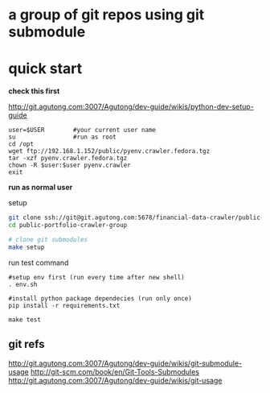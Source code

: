 # a group of git repos using git submodule

# quick start

**check this first**

http://git.agutong.com:3007/Agutong/dev-guide/wikis/python-dev-setup-guide

```
user=$USER        #your current user name
su                #run as root
cd /opt
wget ftp://192.168.1.152/public/pyenv.crawler.fedora.tgz
tar -xzf pyenv.crawler.fedora.tgz
chown -R $user:$user pyenv.crawler
exit
```

**run as normal user**

setup

```sh
git clone ssh://git@git.agutong.com:5678/financial-data-crawler/public-portfolio-crawler-group.git
cd public-portfolio-crawler-group

# clone git submodules
make setup
```

run test command

```
#setup env first (run every time after new shell)
. env.sh

#install python package dependecies (run only once)
pip install -r requirements.txt

make test
```



## git refs

http://git.agutong.com:3007/Agutong/dev-guide/wikis/git-submodule-usage
http://git-scm.com/book/en/Git-Tools-Submodules
http://git.agutong.com:3007/Agutong/dev-guide/wikis/git-usage

